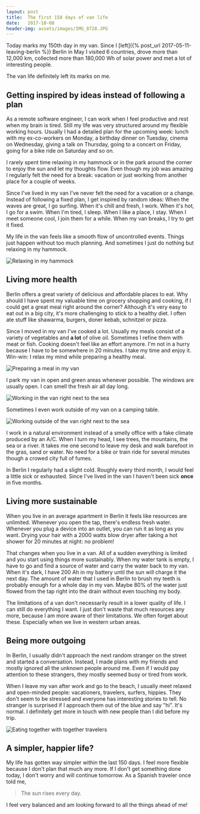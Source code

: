 ```yaml
---
layout: post
title:  The first 150 days of van life
date:   2017-10-08
header-img: assets/images/IMG_8728.JPG
---
```


Today marks my 150th day in my van. Since I [left]({% post_url 2017-05-11-leaving-berlin %}) Berlin in May I visited 6 countries, drove more than 12,000 km, collected more than 180,000 Wh of solar power and met a lot of interesting people.

The van life definitely left its marks on me.

## Getting inspired by ideas instead of following a plan

As a remote software engineer, I can work when I feel productive and rest when my brain is tired. Still my life was very structured around my flexible working hours. Usually I had a detailed plan for the upcoming week: lunch with my ex-co-workers on Monday, a birthday dinner on Tuesday, cinema on Wednesday, giving a talk on Thursday, going to a concert on Friday, going for a bike ride on Saturday and so on.

I rarely spent time relaxing in my hammock or in the park around the corner to enjoy the sun and let my thoughts flow. Even though my job was amazing I regularly felt the need for a break: vacation or just working from another place for a couple of weeks.

Since I've lived in my van I've never felt the need for a vacation or a change. Instead of following a fixed plan, I get inspired by random ideas: When the waves are great, I go surfing. When it's chill and fresh, I work. When it's hot, I go for a swim. When I'm tired, I sleep. When I like a place, I stay. When I meet someone cool, I join them for a while. When my van breaks, I try to get it fixed.

My life in the van feels like a smooth flow of uncontrolled events. Things just happen without too much planning. And sometimes I just do nothing but relaxing in my hammock.

![Relaxing in my hammock](/assets/images/IMG_8728.JPG)

## Living more health

Berlin offers a great variety of delicious and affordable places to eat. Why should I have spent my valuable time on grocery shopping and cooking, if I could get a great meal right around the corner? Although it's very easy to eat out in a big city, it's more challenging to stick to a healthy diet. I often ate stuff like shawarma, burgers, doner kebab, schnitzel or pizza.

Since I moved in my van I've cooked a lot. Usually my meals consist of a variety of vegetables and **a lot** of olive oil. Sometimes I refine them with meat or fish. Cooking doesn't feel like an effort anymore. I'm not in a hurry because I have to be somewhere in 20 minutes. I take my time and enjoy it. Win-win: I relax my mind while preparing a healthy meal.

![Preparing a meal in my van](/assets/images/IMG_8473.JPG)

I park my van in open and green areas whenever possible. The windows are usually open. I can smell the fresh air all day long.

![Working in the van right next to the sea](/assets/images/IMG_9161.JPG)

Sometimes I even work outside of my van on a camping table.

![Working outside of the van right next to the sea](/assets/images/IMG_8258.JPG)

I work in a natural environment instead of a smelly office with a fake climate produced by an A/C. When I turn my head, I see trees, the mountains, the sea or a river. It takes me one second to leave my desk and walk barefoot in the gras, sand or water. No need for a bike or train ride for several minutes though a crowed city full of fumes.

In Berlin I regularly had a slight cold. Roughly every third month, I would feel a little sick or exhausted. Since I've lived in the van I haven't been sick **once** in five months.

## Living more sustainable

When you live in an average apartment in Berlin it feels like resources are unlimited. Whenever you open the tap, there's endless fresh water. Whenever you plug a device into an outlet, you can run it as long as you want. Drying your hair with a 2000 watts blow dryer after taking a hot shower for 20 minutes at night: no problem!

That changes when you live in a van. All of a sudden everything is limited and you start using things more sustainably. When my water tank is empty, I have to go and find a source of water and carry the water back to my van. When it's dark, I have 200 Ah in my battery until the sun will charge it the next day. The amount of water that I used in Berlin to brush my teeth is probably enough for a whole day in my van. Maybe 80% of the water just flowed from the tap right into the drain without even touching my body.

The limitations of a van don't necessarily result in a lower quality of life. I can still do everything I want. I just don't waste that much resources any more, because I am more aware of their limitations. We often forget about these. Especially when we live in western urban areas.

## Being more outgoing

In Berlin, I usually didn't approach the next random stranger on the street and started a conversation. Instead, I made plans with my friends and mostly ignored all the unknown people around me. Even if I would pay attention to these strangers, they mostly seemed busy or tired from work.

When I leave my van after work and go to the beach, I usually meet relaxed and open-minded people: vacationers, travelers, surfers, hippies. They don't seem to be stressed and everyone has interesting stories to tell. No stranger is surprised if I approach them out of the blue and say "hi". It's normal. I definitely get more in touch with new people than I did before my trip.

![Eating together with together travelers](/assets/images/IMG_9413.JPG)

## A simpler, happier life?

My life has gotten way simpler within the last 150 days. I feel more flexible because I don't plan that much any more. If I don't get something done today, I don't worry and will continue tomorrow. As a Spanish traveler once told me,

> The sun rises every day.

I feel very balanced and am looking forward to all the things ahead of me!
